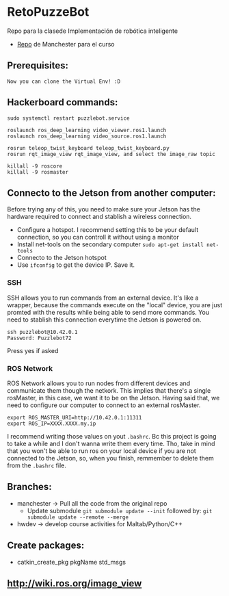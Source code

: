 # RetoPuzzeBot
Repo para la clasede Implementación de robótica inteligente


* [Repo](https://github.com/Manchester-Robotics/ROSApril2022_Students) de Manchester para el curso

## Prerequisites:
    Now you can clone the Virtual Env! :D

## Hackerboard commands:

    sudo systemctl restart puzzlebot.service

    roslaunch ros_deep_learning video_viewer.ros1.launch
    roslaunch ros_deep_learning video_source.ros1.launch

    rosrun teleop_twist_keyboard teleop_twist_keyboard.py
    rosrun rqt_image_view rqt_image_view, and select the image_raw topic

    killall -9 roscore
    killall -9 rosmaster


## Connecto to the Jetson from another computer:

Before trying any of this, you need to make sure your Jetson has the hardware required to connect and stablish a wireless connection. 
* Configure a hotspot. I recommend setting this to be your default connection, so you can controll it without using a monitor
* Install net-tools on the secondary computer `sudo apt-get install net-tools`
* Connecto to the Jetson hotspot
* Use `ifconfig` to get the device IP. Save it. 

### SSH

SSH allows you to run commands from an external device. It's like a wrapper, because the commands execute on the "local" device, you are just promted with the results while being able to send more commands. 
You need to stablish this connection everytime the Jetson is powered on. 

    ssh puzzlebot@10.42.0.1
    Password: Puzzlebot72

Press yes if asked

### ROS Network

ROS Network allows you to run nodes from different devices and communicate them though the netkork.
This implies that there's a single rosMaster, in this case, we want it to be on the Jetson. Having said that, we need to configure our computer to connect to an external rosMaster.

    export ROS_MASTER_URI=http://10.42.0.1:11311
    export ROS_IP=XXXX.XXXX.my.ip

I recommend writing those values on yout `.bashrc`. Bc this project is going to take a while and I don't wanna write them every time. Tho, take in mind that you won't be able to run ros on your local device if you are not connected to the Jetson, so, when you finish, remmember to delete them from the `.bashrc` file.

## Branches:
* manchester -> Pull all the code from the original repo 
    * Update submodule `git submodule update --init` followed by: `git submodule update --remote --merge`
* hwdev -> develop course activities for Maltab/Python/C++


## Create packages: 
* catkin_create_pkg pkgName std_msgs 

## http://wiki.ros.org/image_view